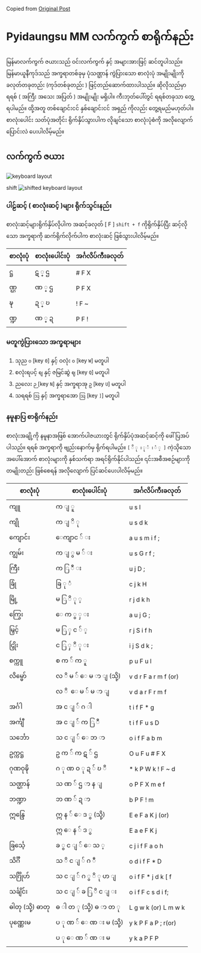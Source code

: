 Copied from [Original Post](https://unicodetoday.org/)

# Pyidaungsu MM လက်ကွက် စာရိုက်နည်း

မြန်မာလက်ကွက် ဇယားသည် ဝင်းလက်ကွက် နှင့် အများအားဖြင့် ဆင်တူပါသည်။ မြန်မာယူနီကုဒ်သည် အက္ခရာတစ်ခုမှ ပုံသဏ္ဌာန် ကွဲပြားသော စာလုံးပုံ အမျိုးမျိုးကို ခလုတ်တခုတည်း (ကုဒ်တစ်ခုတည်း ) ဖြင့်တည်ဆောက်ထားပါသည်။ ဆိုလိုသည်မှာ ရရစ် ( အကြီး အသေး အပြတ် ) အမျိုးမျိုး မရှိပါ။ ကီးဘုတ်ပေါ်တွင် ရရစ်တခုသာ တွေ့ရပါမည်။ ထို့အတူ တစ်ချောင်းငင် နှစ်ချောင်းငင် အရှည် ကိုလည်း တွေ့ရမည်မဟုတ်ပါ။ စာလုံးပေါင်း သတ်ပုံအတိုင်း ရိုက်နှိပ်သွားပါက လိုချင်သော စာလုံးပုံစံကို အလိုလျောက် ပြောင်းလဲ ပေးပါလိမ့်မည်။

## လက်ကွက် ဇယား

![keyboard layout](https://github.com/thantthet/keymagic-keyboards/blob/master/Pyidaungsu/pyidaungsu_mm.png)

shift
![shifted keyboard layout](https://github.com/thantthet/keymagic-keyboards/blob/master/Pyidaungsu/pyidaungsu_mm_S.png)


### ပါဠ်ဆင့် ( စာလုံးဆင့် )များ ရိုက်သွင်းနည်း

စာလုံးဆင့်များရိုက်နှိပ်လိုပါက အဆင့်ခလုတ် [ F ] `shift + f` ကိုရိုက်နှိပ်ပြီး ဆင့်လိုသော အက္ခရာကို ဆက်ရိုက်လိုက်ပါက စာလုံးဆင့် ဖြစ်သွားပါလိမ့်မည်။

| စာလုံးပုံ | စာလုံးပေါင်းပုံ | အင်္ဂလိပ်ကီးခလုတ် |
| - | - | - |
| ဋ္ဌ | ဋ ္‌ ဌ | # F‌ X |
| ဏ္ဌ | ဏ ္‌ ဌ | P F‌ X |
|ဍ္ဎ | ဍ ္‌ ဎ | ! F‌ ~
|ဏ္ဍ | ဏ ္‌ ဍ | P F‌ !

### မတူကွဲပြားသော အက္ခရာများ

1.  သုည  `၀`  [key  `0`] နှင့် ဝလုံး  `ဝ`  [key  `W`] မတူပါ
2.  စလုံးရပင့်  `စျ`  နှင့် ဇမြင်ဆွဲ  `ဈ`  [key  `Q`] မတူပါ
3.  ညလေး  `ဉ` [key  `N`] နှင့် အက္ခရာအု  `ဥ`  [key  `U`] မတူပါ
4.  သရရစ်  `သြ`  နှင့် အက္ခရာအော  `ဩ`  [key  `]`] မတူပါ

### နမူနာပြ စာရိုက်နည်း

စာလုံးအချို့ကို နမူနာအဖြစ် အောက်ပါဇယားတွင် ရိုက်နှိပ်ပုံအဆင့်ဆင့်ကို ဖေါ်ပြအပ်ပါသည်။ ရရစ် အက္ခရာကို ဗျည်းနောက်မှ ရိုက်ရပါမည်။  `[ ိ ု ၊ ု ံ ၊ ံ ့ ]`  ကဲ့သိုသော အပေါ်အောက် စာလုံးများကို နှစ်သက်ရာ အရင်ရိုက်နိုင်ပါသည်။ ၎င်းအစီအစဉ်များကို တမျိုးတည်း ဖြစ်စေရန် အလိုလျောက် ပြင်ဆင်ပေးပါလိမ့်မည်။

| စာလုံးပုံ | စာလုံးပေါင်းပုံ | အင်္ဂလိပ်ကီးခလုတ် |
| - | - | - |
| ကျူ | က ျ ူ | u s l |
| ကျို | က ျ ိ ု | u s d k |
| ကျောင်း | ေကျာင ် း | a u s m i f ; |
| ကျွမ်း | က ျ ွ မ ် း | u s G r f ; |
| ကြီး | က ြ ီ း | u j D ; |
| ခြုံ | ခြ ု ံ | c j k H |
| မြို့ | မ ြ ိ ု ့ | r j d k h |
| ကြွေး | ေ က ွ ှ း | a u j G ; |
| မြှင့် | မ ြ ှ င ် ့ | r j S i f h |
| ငြှိုး | င ြ ှ ိ ု း | i j S d k ; |
| စက္ကူ | စ က ် က ူ | p u F u l |
| လိမ္မော် | လ ိ မ ် ‌ေ မ ာ ျ (သို့) | v d r F a r m f (or) |
|   | လ ိ ‌ ေ မ ် မ ာ ျ | v d a r F r m f |
| အင်္ဂါ | အ င ျ ် ဂ ါ | t i f F * g |
| အင်္ကျီ | အ င ျ ် က ြ ီ | t i f F u s D |
| သင်္ဘော | သ င ျ ် ‌ေ ဘ ာ | o i f F a b m |
| ဥက္ကဋ္ဌ | ဥ က ် က ဋ ် ဌ | O u F u # F X |
| ဂုဏဝုဍ္ဎိ | ဂ ု ဏ ဝ ု ဍ ် ဎ ိ | * k P W k ! F ~ d |
| သဏ္ဌာန် | သ ဏ ် ဌ ာ န ျ | o P F X m e f |
| ဘဏ္ဍာ | ဘ ဏ ် ဍ ာ | b P F ! m |
| ဣန္ဒြေ | ဣ န ် ေ ဒ ွ (သို့) | E e F a K j (or) |
|   | ဣ ေ န ် ဒ ွ | E a e F K j |
| ခြင်္သေ့ | ခ ွ င ျ ် ေ သ ့ | c j i f F a o h |
| သိင်္ဂီ | သ ိ င ျ ် ဂ ီ | o d i f F * D |
| သင်္ဂြိုဟ် | သ င ျ ် ဂ ွ ိ ု ဟ ျ | o i f F * j d k [ f |
| သင်္ချိင်း | သ င ျ ် ခ ြ ိ င ျ း | o i f F c s d i f; |
| ဓါတု (သို့) ဓာတု | ဓ ါ တ ု (သို့) ဓ ာ တ ု | L g w k (or) L m w k |
| ပုဏ္ဏေးမ | ပ ု ဏ ် ေ ဏ း မ (သို့) | y k P F a P ; r(or) |
|  | ပ ု ေ ဏ ် ဏ း မ | y k a P F P |